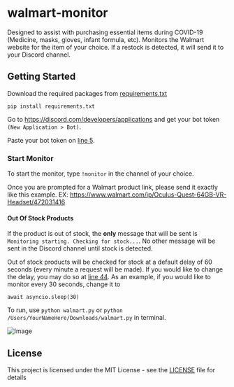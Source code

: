 # walmart-monitor
Designed to assist with purchasing essential items during COVID-19 (Medicine, masks, gloves, infant formula, etc). Monitors the Walmart website for the item of your choice. If a restock is detected, it will send it to your Discord channel. 

## Getting Started

Download the required packages from [requirements.txt](requirements.txt)

```
pip install requirements.txt
```

Go to https://discord.com/developers/applications and get your bot token ```(New Application > Bot)```.

Paste your bot token on [line 5](https://github.com/ra-zo/walmart-monitor/blob/master/walmart.py#L5).

### Start Monitor

To start the monitor, type ```!monitor``` in the channel of your choice.

Once you are prompted for a Walmart product link, please send it exactly like this example. EX: https://www.walmart.com/ip/Oculus-Quest-64GB-VR-Headset/472031416

#### Out Of Stock Products

If the product is out of stock, the **only** message that will be sent is ```Monitoring starting. Checking for stock...```. No other message will be sent in the Discord channel until stock is detected.

Out of stock products will be checked for stock at a default delay of 60 seconds (every minute a request will be made). If you would like to change the delay, you may do so at [line 44](https://github.com/ra-zo/walmart-monitor/blob/master/walmart.py#L44). As an example, if you would like to monitor every 30 seconds, change it to 
```
await asyncio.sleep(30)
```

To run, use ```python walmart.py``` or ```python /Users/YourNameHere/Downloads/walmart.py``` in terminal.

![Image](https://i.imgur.com/dc2WCLt.png)

## License

This project is licensed under the MIT License - see the [LICENSE](LICENSE) file for details

